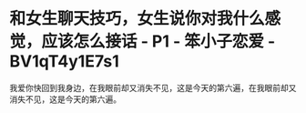 # 和女生聊天技巧，女生说你对我什么感觉，应该怎么接话 - P1 - 笨小子恋爱 - BV1qT4y1E7s1

我爱你快回到我身边，在我眼前却又消失不见，这是今天的第六遍，在我眼前却又消失不见，这是今天的第六遍。